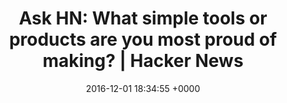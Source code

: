 ---
title: "Ask HN: What simple tools or products are you most proud of making? | Hacker News"
date: 2016-12-01 18:34:55 +0000
url: https://news.ycombinator.com/item?id=12957371
---